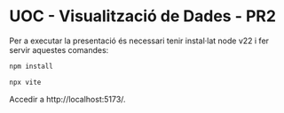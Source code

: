 # UOC - Visualització de Dades - PR2

Per a executar la presentació és necessari tenir instal·lat node v22 i fer servir aquestes comandes:

```bash
npm install
```

```bash
npx vite
```

Accedir a http://localhost:5173/.

